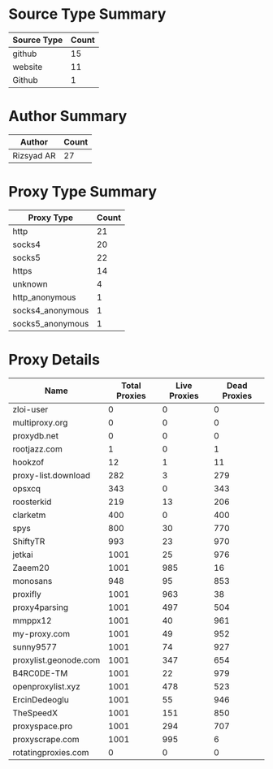 # Source Type Summary

| Source Type | Count |
|-------------|-------|
| github | 15 |
| website | 11 |
| Github | 1 |


# Author Summary

| Author | Count |
|--------|-------|
| Rizsyad AR | 27 |


# Proxy Type Summary

| Proxy Type | Count |
|------------|-------|
| http | 21 |
| socks4 | 20 |
| socks5 | 22 |
| https | 14 |
| unknown | 4 |
| http_anonymous | 1 |
| socks4_anonymous | 1 |
| socks5_anonymous | 1 |


# Proxy Details

| Name | Total Proxies | Live Proxies | Dead Proxies |
|------|---------------|--------------|---------------|
| zloi-user | 0 | 0 | 0 |
| multiproxy.org | 0 | 0 | 0 |
| proxydb.net | 0 | 0 | 0 |
| rootjazz.com | 1 | 0 | 1 |
| hookzof | 12 | 1 | 11 |
| proxy-list.download | 282 | 3 | 279 |
| opsxcq | 343 | 0 | 343 |
| roosterkid | 219 | 13 | 206 |
| clarketm | 400 | 0 | 400 |
| spys | 800 | 30 | 770 |
| ShiftyTR | 993 | 23 | 970 |
| jetkai | 1001 | 25 | 976 |
| Zaeem20 | 1001 | 985 | 16 |
| monosans | 948 | 95 | 853 |
| proxifly | 1001 | 963 | 38 |
| proxy4parsing | 1001 | 497 | 504 |
| mmppx12 | 1001 | 40 | 961 |
| my-proxy.com | 1001 | 49 | 952 |
| sunny9577 | 1001 | 74 | 927 |
| proxylist.geonode.com | 1001 | 347 | 654 |
| B4RC0DE-TM | 1001 | 22 | 979 |
| openproxylist.xyz | 1001 | 478 | 523 |
| ErcinDedeoglu | 1001 | 55 | 946 |
| TheSpeedX | 1001 | 151 | 850 |
| proxyspace.pro | 1001 | 294 | 707 |
| proxyscrape.com | 1001 | 995 | 6 |
| rotatingproxies.com | 0 | 0 | 0 |
